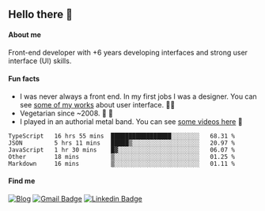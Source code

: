 ## Hello there 🤘

#### About me

Front-end developer with +6 years developing interfaces and strong user interface (UI) skills.

#### Fun facts

- I was never always a front end. In my first jobs I was a designer. You can see [some of my works](https://www.behance.net/edermunhoz1384) about user interface. 👨‍💻
- Vegetarian since ~2008. 🌱 🍄
- I played in an authorial metal band. You can see [some videos here](https://www.youtube.com/watch?v=73xqyuybYWc&ab_channel=OrckOut) 🎸

<!--START_SECTION:waka-->
```text
TypeScript   16 hrs 55 mins  █████████████████░░░░░░░░   68.31 % 
JSON         5 hrs 11 mins   █████▒░░░░░░░░░░░░░░░░░░░   20.97 % 
JavaScript   1 hr 30 mins    █▓░░░░░░░░░░░░░░░░░░░░░░░   06.07 % 
Other        18 mins         ▒░░░░░░░░░░░░░░░░░░░░░░░░   01.25 % 
Markdown     16 mins         ▒░░░░░░░░░░░░░░░░░░░░░░░░   01.11 % 
```
<!--END_SECTION:waka-->

#### Find me

[![Blog](https://img.shields.io/badge/blog-https%3A%2F%2Federmunhozsantos.com%2F-orange)](https://edermunhozsantos.com)
[![Gmail Badge](https://img.shields.io/badge/-edermunhozsantos@gmail.com-c14438?style=flat-square&logo=Gmail&logoColor=white&link=mailto:edermunhozsantos@gmail.com)](mailto:edermunhozsantos@gmail.com)
[![Linkedin Badge](https://img.shields.io/badge/-LinkedIn-blue?style=flat-square&logo=Linkedin&logoColor=white&link=eder-munhoz-dos-santos-52965b66)](https://www.linkedin.com/in/eder-munhoz-dos-santos-52965b66)
